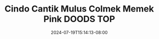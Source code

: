 --- 
title: "Cindo Cantik Mulus Colmek Memek Pink DOODS TOP"
description: "streaming   Cindo Cantik Mulus Colmek Memek Pink DOODS TOP dood   terbaru"
date: 2024-07-19T15:14:13-08:00
file_code: "8rl9p7ik9ggo"
draft: false
cover: "g0q1d3ss7k3f5vck.jpg"
tags: ["Cindo", "Cantik", "Mulus", "Colmek", "Memek", "Pink", "DOODS", "TOP", "bokep-indo", "bokep-viral", "bokep-ig"]
length: 784
fld_id: "1390199"
foldername: "AmerlitaTiramisu"
categories: ["AmerlitaTiramisu"]
views: 17
---